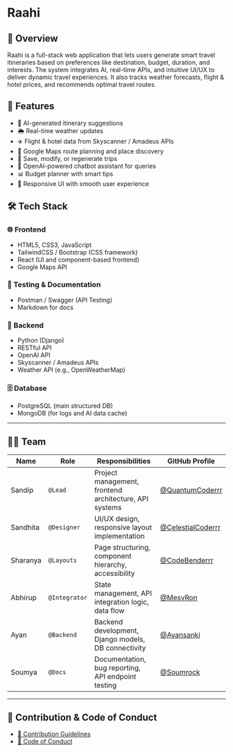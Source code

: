 # Raahi

## 📌 Overview
Raahi is a full-stack web application that lets users generate smart travel itineraries based on preferences like destination, budget, duration, and interests. The system integrates AI, real-time APIs, and intuitive UI/UX to deliver dynamic travel experiences. It also tracks weather forecasts, flight & hotel prices, and recommends optimal travel routes.

## 🚀 Features
- 🧭 AI-generated itinerary suggestions
- 🌦 Real-time weather updates
- ✈️ Flight & hotel data from Skyscanner / Amadeus APIs
- 📍 Google Maps route planning and place discovery
- 💾 Save, modify, or regenerate trips
- 🧠 OpenAI-powered chatbot assistant for queries
- 📊 Budget planner with smart tips
- 📱 Responsive UI with smooth user experience

## 🛠 Tech Stack
### 🌐 Frontend
- HTML5, CSS3, JavaScript
- TailwindCSS / Bootstrap (CSS framework)
- React (UI and component-based frontend)
- Google Maps API

### 🧪 Testing & Documentation
- Postman / Swagger (API Testing)
- Markdown for docs

### 🧠 Backend
- Python (Django)
- RESTful API
- OpenAI API
- Skyscanner / Amadeus APIs
- Weather API (e.g., OpenWeatherMap)

### 🗄 Database
- PostgreSQL (main structured DB)
- MongoDB (for logs and AI data cache)

---

## 👨‍💻 Team

| Name     | Role         | Responsibilities                                        | GitHub Profile                        |
|----------|--------------|---------------------------------------------------------|----------------------------------------|
| Sandip   | `@Lead`      | Project management, frontend architecture, API systems | [@QuantumCoderrr](https://github.com/QuantumCoderrr) |
| Sandhita | `@Designer`  | UI/UX design, responsive layout implementation         | [@CelestialCoderrr](https://github.com/CelestialCoderrr) |
| Sharanya | `@Layouts`   | Page structuring, component hierarchy, accessibility   | [@CodeBenderrr](https://github.com/CodeBenderrr) |
| Abhirup  | `@Integrator`| State management, API integration logic, data flow     | [@MesvRon](https://github.com/MesvRon) |
| Ayan     | `@Backend`   | Backend development, Django models, DB connectivity    | [@Ayansanki](https://github.com/Ayansanki) |
| Soumya   | `@Docs`      | Documentation, bug reporting, API endpoint testing     | [@Soumrock](https://github.com/Soumrock) |


---

## 📄 Contribution & Code of Conduct

- [📌 Contribution Guidelines](GitHub/CONTRIBUTING.md)
- [📜 Code of Conduct](GitHub/CODE_OF_CONDUCT.md)
